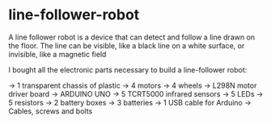 # line-follower-robot
A line follower robot is a device that can detect and follow a line drawn on the floor. The line can be visible, like a black line on a white surface, or invisible, like a magnetic field

I bought all the electronic parts necessary to build a line-follower robot:

-> 1 transparent chassis of plastic
-> 4 motors
-> 4 wheels
-> L298N motor driver board
-> ARDUINO UNO
-> 5 TCRT5000 infrared sensors
-> 5 LEDs
-> 5 resistors 
-> 2 battery boxes
-> 3 batteries
-> 1 USB cable for Arduino
-> Cables, screws and bolts
